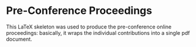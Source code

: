 # Pre-Conference Proceedings

This LaTeX skeleton was used to produce the pre-conference online proceedings:
basically, it wraps the individual contributions into a single pdf document. 
